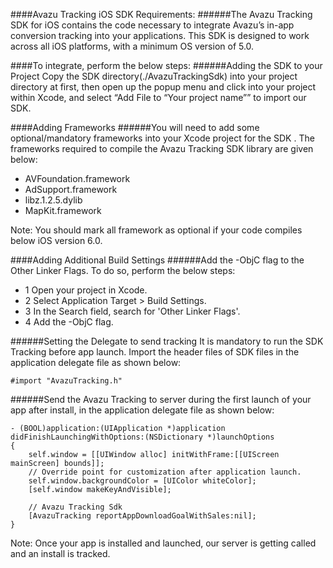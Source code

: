 ####Avazu Tracking iOS SDK Requirements:
######The Avazu Tracking SDK for iOS contains the code necessary to integrate Avazu’s in-app conversion tracking into your applications. This SDK is designed to work across all iOS platforms, with a minimum OS version of 5.0.

####To integrate, perform the below steps:
######Adding the SDK to your Project
Copy the SDK directory(./AvazuTrackingSdk) into your project directory at first, then open up the popup menu and click into your project within Xcode, and select “Add File to “Your project name”” to import our SDK.
 

####Adding Frameworks
######You will need to add some optional/mandatory frameworks into your Xcode project for the SDK . The frameworks required to compile the Avazu Tracking SDK library are given below:
- AVFoundation.framework
- AdSupport.framework
- libz.1.2.5.dylib
- MapKit.framework
 
Note: You should mark all framework as optional if your code compiles below iOS version 6.0.

####Adding Additional Build Settings
######Add the -ObjC flag to the Other Linker Flags. To do so, perform the below steps:
- 1	Open your project in Xcode.
- 2	Select Application Target > Build Settings.
- 3	In the Search field, search for 'Other Linker Flags'.
- 4	Add the -ObjC flag.
 
######Setting the Delegate to send tracking
It is mandatory to run the SDK Tracking before app launch.
Import the header files of SDK files in the application delegate file as shown below:
```objectc
#import "AvazuTracking.h"
```
######Send the Avazu Tracking to server during the first launch of your app after install, in the application delegate file as shown below:
```objectc
- (BOOL)application:(UIApplication *)application didFinishLaunchingWithOptions:(NSDictionary *)launchOptions{    self.window = [[UIWindow alloc] initWithFrame:[[UIScreen mainScreen] bounds]];    // Override point for customization after application launch.    self.window.backgroundColor = [UIColor whiteColor];    [self.window makeKeyAndVisible];        // Avazu Tracking Sdk    [AvazuTracking reportAppDownloadGoalWithSales:nil];}
```
Note: Once your app is installed and launched, our server is getting called and an install is tracked.
